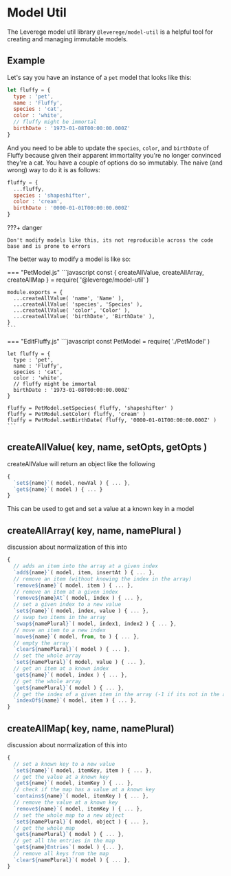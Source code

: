 # Model Util

The Leverege model util library `@leverege/model-util` is a helpful tool for creating and managing immutable models.

## Example

Let's say you have an instance of a `pet` model that looks like this:

```javascript
let fluffy = {
  type : 'pet',
  name : 'Fluffy',
  species : 'cat',
  color : 'white',
  // fluffy might be immortal
  birthDate : '1973-01-08T00:00:00.000Z'
}
```

And you need to be able to update the `species`, `color`, and `birthDate` of Fluffy because given
their apparent immortality you're no longer convinced they're a cat. You have a couple of options do so
immutably. The naive (and wrong) way to do it is as follows:

```javascript
fluffy = {
  ...fluffy,
  species : 'shapeshifter',
  color : 'cream',
  birthDate : '0000-01-01T00:00:00.000Z'
}
```

???+ danger

    Don't modify models like this, its not reproducible across the code base and is prone to errors

The better way to modify a model is like so:

=== "PetModel.js"
    ```javascript
    const { createAllValue, createAllArray, createAllMap } = require( '@leverege/model-util' )

    module.exports = {
      ...createAllValue( 'name', 'Name' ),
      ...createAllValue( 'species', 'Species' ),
      ...createAllValue( 'color', 'Color' ),
      ...createAllValue( 'birthDate', 'BirthDate' ),
    }
    ```

=== "EditFluffy.js"
    ```javascript
    const PetModel = require( './PetModel' )

    let fluffy = {
      type : 'pet',
      name : 'Fluffy',
      species : 'cat',
      color : 'white',
      // fluffy might be immortal
      birthDate : '1973-01-08T00:00:00.000Z'
    }

    fluffy = PetModel.setSpecies( fluffy, 'shapeshifter' )
    fluffy = PetModel.setColor( fluffy, 'cream' )
    fluffy = PetModel.setBirthDate( fluffy, '0000-01-01T00:00:00.000Z' )
    ```

## createAllValue( key, name, setOpts, getOpts )
  
  createAllValue will return an object like the following

  ```javascript
  {
    `set${name}`( model, newVal ) { ... },
    `get${name}`( model ) { ... }
  }
  ```

  This can be used to get and set a value at a known key in a model
## createAllArray( key, name, namePlural )

  discussion about normalization of this into
  ```javascript
  { 
    // adds an item into the array at a given index
    `add${name}`( model, item, insertAt ) { ... },
    // remove an item (without knowing the index in the array)
    `remove${name}`( model, item ) { ... },
    // remove an item at a given index
    `remove${name}At`( model, index ) { ... },
    // set a given index to a new value
    `set${name}`( model, index, value ) { ... },
    // swap two items in the array
    `swap${namePlural}`( model, index1, index2 ) { ... },
    // move an item to a new index
    `move${name}`( model, from, to ) { ... },
    // empty the array
    `clear${namePlural}`( model ) { ... },
    // set the whole array
    `set${namePlural}`( model, value ) { ... },
    // get an item at a known index
    `get${name}`( model, index ) { ... },
    // get the whole array
    `get${namePlural}`( model ) { ... },
    // get the index of a given item in the array (-1 if its not in the array)
    `indexOf${name}`( model, item ) { ... },
  }
  ```

## createAllMap( key, name, namePlural)
  discussion about normalization of this into
  ```javascript
  {
    // set a known key to a new value
    `set${name}`( model, itemKey, item ) { ... },
    // get the value at a known key
    `get${name}`( model, itemKey ) { ... },
    // check if the map has a value at a known key
    `contains${name}`( model, itemKey ) { ... },
    // remove the value at a known key
    `remove${name}`( model, itemKey ) { ... },
    // set the whole map to a new object
    `set${namePlural}`( model, object ) { ... },
    // get the whole map
    `get${namePlural}`( model ) { ... },
    // get all the entries in the map
    `get${name}Entries`( model ) {... },
    // remove all keys from the map
    `clear${namePlural}`( model ) { ... },
  }
  ```

